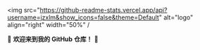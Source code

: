 <img src="https://github-readme-stats.vercel.app/api?username=jzxlm&show_icons=false&theme=Default" alt="logo" align="right" width="50%" /

🤖 **欢迎来到我的 GitHub 仓库！** 🚀
